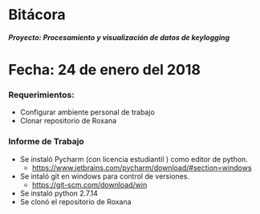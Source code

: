 # Bitácora

#### *Proyecto: Procesamiento y visualización de datos de keylogging*

# Fecha: 24 de enero del 2018

### Requerimientos:

 - Configurar ambiente personal de trabajo
 - Clonar repositorio de Roxana 
 
### Informe de Trabajo

 + Se instaló Pycharm (con licencia estudiantil ) como editor de python.
 	- https://www.jetbrains.com/pycharm/download/#section=windows
 + Se intaló git en windows para control de versiones.
 	- https://git-scm.com/download/win
 + Se instaló python 2.7.14
 + Se clonó el repositorio de Roxana

